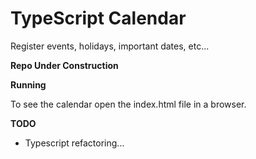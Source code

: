 # TypeScript Calendar

Register events, holidays, important dates, etc...

**Repo Under Construction**

**Running**

To see the calendar open the index.html file in a browser.

**TODO**

- Typescript refactoring...
